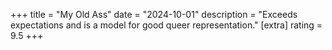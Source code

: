 +++
title = "My Old Ass"
date = "2024-10-01"
description = "Exceeds expectations and is a model for good queer representation."
[extra]
rating = 9.5
+++
